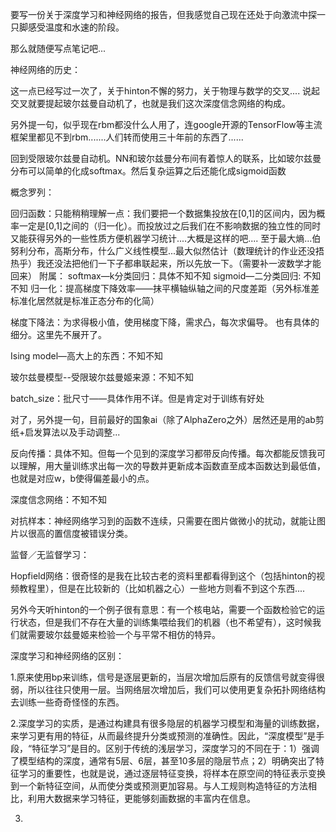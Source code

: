 要写一份关于深度学习和神经网络的报告，但我感觉自己现在还处于向激流中探一只脚感受温度和水速的阶段。

那么就随便写点笔记吧...

神经网络的历史：

这一点已经写过一次了，关于hinton不懈的努力，关于物理与数学的交叉....
说起交叉就要提起玻尔兹曼自动机了，也就是我们这次深度信念网络的构成。

另外提一句，似乎现在rbm都没什么人用了，连google开源的TensorFlow等主流框架里都见不到rbm.......人们转而使用三十年前的东西了......

回到受限玻尔兹曼自动机。NN和玻尔兹曼分布间有着惊人的联系，比如玻尔兹曼分布可以简单的化成softmax。然后复杂运算之后还能化成sigmoid函数

概念罗列：

回归函数：只能稍稍理解一点：我们要把一个数据集投放在[0,1]的区间内，因为概率一定是[0,1]之间的（归一化）。而投放过之后我们在不影响数据的独立性的同时又能获得另外的一些性质方便机器学习统计....大概是这样的吧....
至于最大熵...伯努利分布，高斯分布，什么广义线性模型...最大似然估计（数理统计的作业还没捂热乎）我还没法把他们一下子都串联起来，所以先放一下。（需要补一波数学才能回来）
附属：
softmax—k分类回归：具体不知不知
sigmoid—二分类回归: 不知不知
归一化：提高梯度下降效率——抹平横轴纵轴之间的尺度差距（另外标准差标准化居然就是标准正态分布的化简）

梯度下降法：为求得极小值，使用梯度下降，需求凸，每次求偏导。
也有具体的细分。这里先不展开了。




Ising model—高大上的东西：不知不知

玻尔兹曼模型--受限玻尔兹曼姬来源：不知不知

batch_size：批尺寸——具体作用不详。但是肯定对于训练有好处

对了，另外提一句，目前最好的国象ai（除了AlphaZero之外）居然还是用的ab剪纸+启发算法以及手动调整...

反向传播：具体不知。但每一个见到的深度学习都带反向传播。每次都能反馈我可以理解，用大量训练求出每一次的导数并更新成本函数直至成本函数达到最低值，也就是对应w，b使得偏差最小的点。

深度信念网络：不知不知

对抗样本：神经网络学习到的函数不连续，只需要在图片做微小的扰动，就能让图片以很高的置信度被错误分类。

监督／无监督学习：

Hopfield网络：很奇怪的是我在比较古老的资料里都看得到这个（包括hinton的视频教程里），但是在比较新的（比如机器之心）一些地方则看不到这个东西....

另外今天听hinton的一个例子很有意思：有一个核电站，需要一个函数检验它的运行状态，但是我们不存在大量的训练集喂给我们的机器（也不希望有），这时候我们就需要玻尔兹曼姬来检验一个与平常不相仿的特异。

深度学习和神经网络的区别：

1.原来使用bp来训练，信号是逐层更新的，当层次增加后原有的反馈信号就变得很弱，所以往往只使用一层。当网络层次增加后，我们可以使用更复杂拓扑网络结构去训练一些奇奇怪怪的东西。

2.深度学习的实质，是通过构建具有很多隐层的机器学习模型和海量的训练数据，来学习更有用的特征，从而最终提升分类或预测的准确性。因此，“深度模型”是手段，“特征学习”是目的。区别于传统的浅层学习，深度学习的不同在于：1）强调了模型结构的深度，通常有5层、6层，甚至10多层的隐层节点；2）明确突出了特征学习的重要性，也就是说，通过逐层特征变换，将样本在原空间的特征表示变换到一个新特征空间，从而使分类或预测更加容易。与人工规则构造特征的方法相比，利用大数据来学习特征，更能够刻画数据的丰富内在信息。

3.


